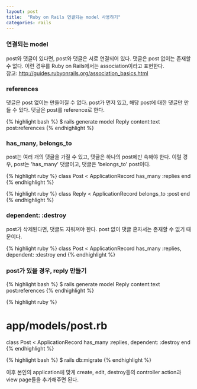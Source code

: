 ```yaml
---
layout: post
title:  "Ruby on Rails 연결되는 model 사용하기"
categories: rails
---
```


### 연결되는 model
post와 댓글이 있다면, post와 댓글은 서로 연결되어 있다.
댓글은 post 없이는 존재할 수 없다.
이런 경우를 Ruby on Rails에서는 association이라고 표현한다.<br>
참고: <http://guides.rubyonrails.org/association_basics.html><br>

### references
댓글은 post 없이는 만들어질 수 없다.
post가 먼저 있고, 해당 post에 대한 댓글만 만들 수 있다.
댓글은 post를 reference로 한다.

{% highlight bash %}
$ rails generate model Reply content:text post:references
{% endhighlight %}

### has_many, belongs_to
post는 여러 개의 댓글을 가질 수 있고, 댓글은 하나의 post에만 속해야 한다.
이럴 경우, post는 'has_many' 댓글이고, 댓글은 'belongs_to' post이다.

{% highlight ruby %}
class Post < ApplicationRecord
  has_many :replies
end
{% endhighlight %}

{% highlight ruby %}
class Reply < ApplicationRecord
   belongs_to :post
end
{% endhighlight %}

### dependent: :destroy
post가 삭제된다면, 댓글도 지워져야 한다.
post 없이 댓글 혼자서는 존재할 수 없기 때문이다.

{% highlight ruby %}
class Post < ApplicationRecord
  has_many :replies, dependent: :destroy
end
{% endhighlight %}

### post가 있을 경우, reply 만들기
{% highlight bash %}
$ rails generate model Reply content:text post:references
{% endhighlight %}

{% highlight ruby %}
# app/models/post.rb
class Post < ApplicationRecord
	has_many :replies, dependent: :destroy
end
{% endhighlight %}

{% highlight bash %}
$ rails db:migrate
{% endhighlight %}

이후 본인의 application에 맞게 create, edit, destroy등의 controller action과 view page들을 추가해주면 된다.